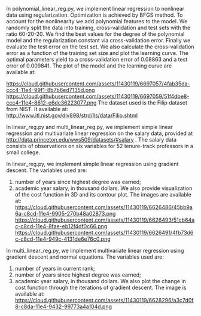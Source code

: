 In polynomial_linear_reg.py, we implement linear regression to nonlinear data using regularization. Optimization is achieved by BFGS method. To account for the nonlinearity we add polynomial features to the model. We randomly split the data into training, cross-validation and test sets with the ratio 60-20-20. We find the best values for the degree of the polynomial model and the regularization constant via cross-validation error. Finally we evaluate the test error on the test set. We also calculate the cross-validation error as a function of the training set size and plot the learning curve. The optimal parameters yield to a cross-validation error of 0.08863 and a test error of 0.009841. The plot of the model and the learning curve are available at:

https://cloud.githubusercontent.com/assets/11430119/6697057/4fab35da-ccc4-11e4-99f1-8b7b6ed7135d.png
https://cloud.githubusercontent.com/assets/11430119/6697059/51f4dbe8-ccc4-11e4-8612-e6dc36223077.png
The dataset used is the Filip dataset from NIST. It available at: http://www.itl.nist.gov/div898/strd/lls/data/Filip.shtml  


In linear_reg.py and multi_linear_reg.py, we implement simple linear regression and multivariate linear regression on the salary data, provided at http://data.princeton.edu/wws509/datasets/#salary .
The salary data consists of observations on six variables for 52 tenure-track professors in a small college.

In linear_reg.py, we implement simple linear regression using gradient descent. The variables used are:
1) number of years since highest degree was earned;
2) academic year salary, in thousand dollars. 
We also provide visualization of the cost function in 3D and its contour plot. The images are available at:
https://cloud.githubusercontent.com/assets/11430119/6626486/45bb9a6a-c8cd-11e4-9905-270b48a02873.png
https://cloud.githubusercontent.com/assets/11430119/6626493/51cb64ac-c8cd-11e4-8fae-eb12f4df0c66.png
https://cloud.githubusercontent.com/assets/11430119/6626491/4fb73d6c-c8cd-11e4-949c-4131de6e76c0.png

In multi_linear_reg.py, we implement multivariate linear regression using gradient descent and normal equations. 
The variables used are:
1) number of years in current rank;
2) number of years since highest degree was earned;
3) academic year salary, in thousand dollars. 
We also plot the change in cost function through the iterations of gradient descent. The image is available at:
https://cloud.githubusercontent.com/assets/11430119/6628296/a3c7d0f8-c8da-11e4-9432-99773a4a104d.png

